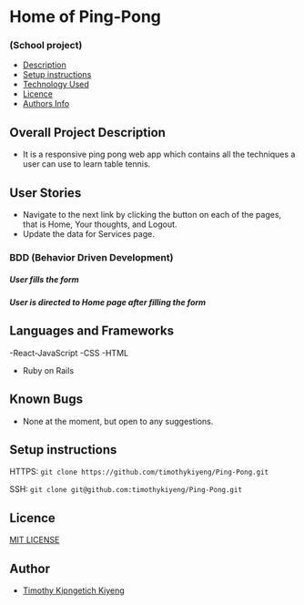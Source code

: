 # Home of Ping-Pong

### (School project)

+ [Description](#overall-project-description)
+ [Setup instructions](#setup-instructions)
+ [Technology Used](#languages-and-frameworks)
+ [Licence](#Licence)
+ [Authors Info](#Author)

## Overall Project Description

- It is a responsive ping pong web app which contains all the techniques a user can use to learn table tennis.

## User Stories

- Navigate to the next link by clicking the button on each of the pages, that is Home, Your thoughts, and Logout.
- Update the data for Services page.


### BDD (Behavior Driven Development)

##### User fills the form
##### User is directed to Home page after filling the form

## Languages and Frameworks
-React-JavaScript
-CSS
-HTML
- Ruby on Rails

## Known Bugs
- None at the moment, but open to any suggestions.

## Setup instructions

HTTPS: `git clone https://github.com/timothykiyeng/Ping-Pong.git`

SSH: `git clone git@github.com:timothykiyeng/Ping-Pong.git`

## Licence

[MIT LICENSE](LICENSE)

## Author

- [Timothy Kipngetich Kiyeng](https://github.com/timothykiyeng)
